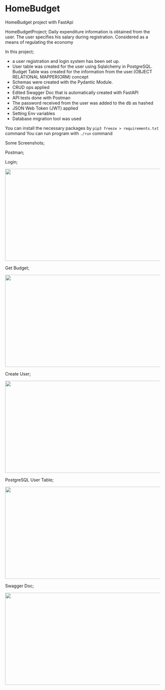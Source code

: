 # HomeBudget
HomeBudget project with FastApi

HomeBudgetProject; Daily expenditure information is obtained from the user. The user specifies his salary during registration. Considered as a means of regulating the economy


In this project;
- a user registration and login system has been set up.
- User table was created for the user using Sqlalchemy in PostgreSQL. Budget Table was created for the information from the user.(OBJECT RELATIONAL MAPPER(ORM) concept
- Schemas were created with the Pydantic Module. 
- CRUD ops applied
- Edited Swagger Doc that is automatically created with FastAPI
- API tests done with Postman
- The password received from the user was added to the db as hashed
- JSON Web Token (JWT)  applied
- Setting Env variables
- Database migration tool was used

You can install the necessary packages by ```pip3 freeze > requirements.txt``` command
You can run program with ```./run``` command

Some Screenshots;

Postman;

Login;

<img src="https://user-images.githubusercontent.com/75543671/169335476-b6902b1e-c3a9-44b8-aee7-04418c2b7728.png" width="1000" height="300"/>

Get Budget;

<img src="https://user-images.githubusercontent.com/75543671/169335861-a78cc814-39bf-429f-b4cf-33df49bb0f81.png" width="1000" height="300"/>

Create User;

<img src="https://user-images.githubusercontent.com/75543671/169336080-7af31a06-c6cc-4826-858b-ff116b7843e7.png" width="1000" height="300"/>


PostgreSQL User Table;

<img src="https://user-images.githubusercontent.com/75543671/169336257-15aaca6c-2078-4fac-a4eb-f171766cc33d.png" width="1000" height="300"/>


Swagger Doc;

<img src="https://user-images.githubusercontent.com/75543671/169338013-b7aead5b-5e64-4d3f-84ef-74c80aaa6d27.png" width="1000" height="300"/>


